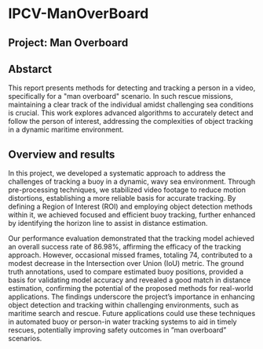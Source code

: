 # IPCV-ManOverBoard
## Project: Man Overboard

## Abstarct 
This report presents methods for detecting and tracking a person in a video, specifically for a "man overboard" scenario. In such rescue missions, maintaining a clear track of the individual amidst challenging sea conditions is crucial. This work explores advanced algorithms to accurately detect and follow the person of interest, addressing the complexities of object tracking in a dynamic maritime environment.

## Overview and results
In this project, we developed a systematic approach to address the challenges of tracking a buoy in a dynamic, wavy sea environment. Through pre-processing techniques, we stabilized video footage to reduce motion distortions, establishing a more reliable basis for accurate tracking. By defining a Region of Interest (ROI) and employing object detection methods within it, we achieved focused and efficient buoy tracking, further enhanced by identifying the horizon line to assist in distance estimation.

Our performance evaluation demonstrated that the tracking model achieved an overall success rate of 86.98%, affirming the efficacy of the tracking approach. However, occasional missed frames, totaling 74, contributed to a modest decrease in the Intersection over Union (IoU) metric. The ground truth annotations, used to compare estimated buoy positions, provided a basis for validating model accuracy and revealed a good match in distance estimation, confirming the potential of the proposed methods for real-world applications. The findings underscore the project’s importance in enhancing object detection and tracking within challenging environments, such as maritime search and rescue. Future applications could use these techniques in automated buoy or person-in water tracking systems to aid in timely rescues, potentially improving safety outcomes in ”man overboard” scenarios.
